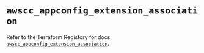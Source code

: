 # `awscc_appconfig_extension_association`

Refer to the Terraform Registory for docs: [`awscc_appconfig_extension_association`](https://registry.terraform.io/providers/hashicorp/awscc/0.70.0/docs/resources/appconfig_extension_association).
